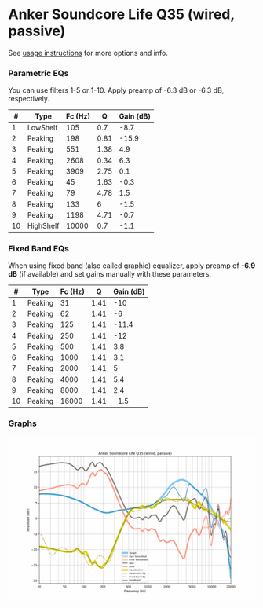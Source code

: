 # Anker Soundcore Life Q35 (wired, passive)
See [usage instructions](https://github.com/jaakkopasanen/AutoEq#usage) for more options and info.

### Parametric EQs
You can use filters 1-5 or 1-10. Apply preamp of -6.3 dB or -6.3 dB, respectively.

|   # | Type      |   Fc (Hz) |    Q |   Gain (dB) |
|-----|-----------|-----------|------|-------------|
|   1 | LowShelf  |       105 | 0.7  |        -8.7 |
|   2 | Peaking   |       198 | 0.81 |       -15.9 |
|   3 | Peaking   |       551 | 1.38 |         4.9 |
|   4 | Peaking   |      2608 | 0.34 |         6.3 |
|   5 | Peaking   |      3909 | 2.75 |         0.1 |
|   6 | Peaking   |        45 | 1.63 |        -0.3 |
|   7 | Peaking   |        79 | 4.78 |         1.5 |
|   8 | Peaking   |       133 | 6    |        -1.5 |
|   9 | Peaking   |      1198 | 4.71 |        -0.7 |
|  10 | HighShelf |     10000 | 0.7  |        -1.1 |

### Fixed Band EQs
When using fixed band (also called graphic) equalizer, apply preamp of **-6.9 dB** (if available) and set gains manually with these parameters.

|   # | Type    |   Fc (Hz) |    Q |   Gain (dB) |
|-----|---------|-----------|------|-------------|
|   1 | Peaking |        31 | 1.41 |       -10   |
|   2 | Peaking |        62 | 1.41 |        -6   |
|   3 | Peaking |       125 | 1.41 |       -11.4 |
|   4 | Peaking |       250 | 1.41 |       -12   |
|   5 | Peaking |       500 | 1.41 |         3.8 |
|   6 | Peaking |      1000 | 1.41 |         3.1 |
|   7 | Peaking |      2000 | 1.41 |         5   |
|   8 | Peaking |      4000 | 1.41 |         5.4 |
|   9 | Peaking |      8000 | 1.41 |         2.4 |
|  10 | Peaking |     16000 | 1.41 |        -1.5 |

### Graphs
![](./Anker%20Soundcore%20Life%20Q35%20(wired,%20passive).png)
